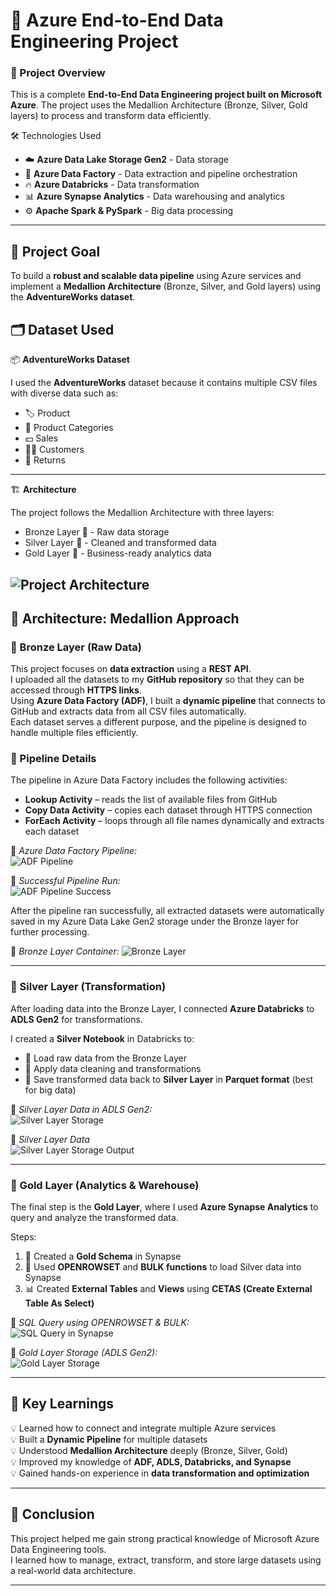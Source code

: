 # 🚀 Azure End-to-End Data Engineering Project  

### 📘 Project Overview  
This is a complete **End-to-End Data Engineering project built on Microsoft Azure**. The project uses the Medallion Architecture (Bronze, Silver, Gold layers) to process and transform data efficiently.

🛠️ Technologies Used

- ☁️ **Azure Data Lake Storage Gen2** - Data storage
- 🧩 **Azure Data Factory** - Data extraction and pipeline orchestration
- 🔥 **Azure Databricks** - Data transformation
- 📊 **Azure Synapse Analytics** - Data warehousing and analytics
- ⚙️ **Apache Spark & PySpark** - Big data processing
---

## 🎯 Project Goal  
To build a **robust and scalable data pipeline** using Azure services and implement a **Medallion Architecture** (Bronze, Silver, and Gold layers) using the **AdventureWorks dataset**.


## 🗂️ Dataset Used  
📦 **AdventureWorks Dataset**  

I used the **AdventureWorks** dataset because it contains multiple CSV files with diverse data such as:  
- 🏷️ Product  
- 📁 Product Categories  
- 💵 Sales  
- 🙍‍♂️ Customers  
- 🔄 Returns  



---
🏗️ **Architecture**

The project follows the Medallion Architecture with three layers:

- Bronze Layer 🥉 - Raw data storage
- Silver Layer 🥈 - Cleaned and transformed data
- Gold Layer 🥇 - Business-ready analytics data
  
![Project Architecture](https://github.com/Premkumar9799817360/AdventureWork_DataEngineering_Project/blob/main/Project_Architecture.png)
---

## 🧩 Architecture: Medallion Approach  

### 🥉 Bronze Layer (Raw Data)
This project focuses on **data extraction** using a **REST API**.  
I uploaded all the datasets to my **GitHub repository** so that they can be accessed through **HTTPS links**.  
Using **Azure Data Factory (ADF)**, I built a **dynamic pipeline** that connects to GitHub and extracts data from all CSV files automatically.  
Each dataset serves a different purpose, and the pipeline is designed to handle multiple files efficiently.  

### 🔧 Pipeline Details  
The pipeline in Azure Data Factory includes the following activities:  
- **Lookup Activity** – reads the list of available files from GitHub  
- **Copy Data Activity** – copies each dataset through HTTPS connection  
- **ForEach Activity** – loops through all file names dynamically and extracts each dataset  

📸 *Azure Data Factory Pipeline:*  
![ADF Pipeline](https://github.com/Premkumar9799817360/AdventureWork_DataEngineering_Project/blob/main/Pipeline_workflow.jpg)

📸 *Successful Pipeline Run:*  
![ADF Pipeline Success](https://github.com/Premkumar9799817360/AdventureWork_DataEngineering_Project/blob/main/Pipeline_Successful_Run.jpg)

After the pipeline ran successfully, all extracted datasets were automatically saved in my Azure Data Lake Gen2 storage under the Bronze layer for further processing.

📸 *Bronze Layer Container:*
![Bronze Layer](https://github.com/Premkumar9799817360/AdventureWork_DataEngineering_Project/blob/main/Bronze_Layer_container.jpg)

---

### 🥈 Silver Layer (Transformation)
After loading data into the Bronze Layer, I connected **Azure Databricks** to **ADLS Gen2** for transformations.

I created a **Silver Notebook** in Databricks to:  
- 🧮 Load raw data from the Bronze Layer  
- 🧹 Apply data cleaning and transformations  
- 💾 Save transformed data back to **Silver Layer** in **Parquet format** (best for big data)

📸 *Silver Layer Data in ADLS Gen2:*  
![Silver Layer Storage](https://github.com/Premkumar9799817360/AdventureWork_DataEngineering_Project/blob/main/Silver_layer_container.jpg)

📸 *Silver Layer Data*  
![Silver Layer Storage Output](https://github.com/Premkumar9799817360/AdventureWork_DataEngineering_Project/blob/main/Silver_layer_container_file_output.jpg)

---

### 🥇 Gold Layer (Analytics & Warehouse)
The final step is the **Gold Layer**, where I used **Azure Synapse Analytics** to query and analyze the transformed data.  

Steps:  
1. 🧱 Created a **Gold Schema** in Synapse  
2. 🔗 Used **OPENROWSET** and **BULK functions** to load Silver data into Synapse  
3. 📊 Created **External Tables** and **Views** using **CETAS (Create External Table As Select)**  

📸 *SQL Query using OPENROWSET & BULK:*  
![SQL Query in Synapse](https://github.com/Premkumar9799817360/AdventureWork_DataEngineering_Project/blob/main/Sql_script.jpg)

📸 *Gold Layer Storage (ADLS Gen2):*  
![Gold Layer Storage](https://github.com/Premkumar9799817360/AdventureWork_DataEngineering_Project/blob/main/Gold_layer_container_output.jpg)

---


## 🧩 Key Learnings  
💡 Learned how to connect and integrate multiple Azure services  
💡 Built a **Dynamic Pipeline** for multiple datasets  
💡 Understood **Medallion Architecture** deeply (Bronze, Silver, Gold)  
💡 Improved my knowledge of **ADF, ADLS, Databricks, and Synapse**  
💡 Gained hands-on experience in **data transformation and optimization**

---

## 🏁 Conclusion  
This project helped me gain strong practical knowledge of Microsoft Azure Data Engineering tools.  
I learned how to manage, extract, transform, and store large datasets using a real-world data architecture.

---

